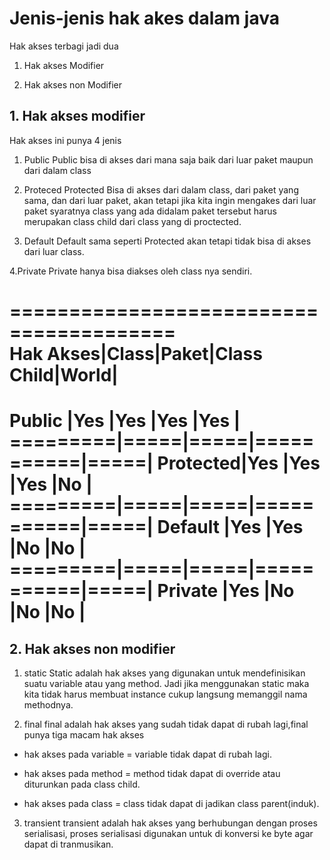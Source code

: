 # Jenis-jenis hak akes dalam java

Hak akses terbagi jadi dua

1. Hak akses Modifier

2.  Hak akses non Modifier

## 1. Hak akses modifier

Hak akses ini punya 4 jenis 

1. Public 
Public bisa di akses dari mana saja baik dari luar paket maupun dari dalam class

2. Proteced 
Protected Bisa di akses dari dalam class, dari paket yang sama, dan dari luar paket, akan tetapi jika kita ingin mengakes dari luar paket syaratnya class yang ada didalam paket tersebut harus merupakan class child dari class yang di proctected.

3. Default 
Default sama seperti Protected akan tetapi tidak bisa di akses dari luar class.

4.Private
Private hanya bisa diakses oleh class nya sendiri.

========================================  
Hak Akses|Class|Paket|Class Child|World|
========================================
Public   |Yes  |Yes  |Yes        |Yes  |
=========|=====|=====|===========|=====|
Protected|Yes  |Yes  |Yes        |No   |
=========|=====|=====|===========|=====|
Default  |Yes  |Yes  |No         |No   |
=========|=====|=====|===========|=====|
Private  |Yes  |No   |No         |No   |
========================================

## 2. Hak akses non modifier

1. static
Static adalah hak akses yang digunakan untuk mendefinisikan suatu variable atau yang method.
Jadi jika menggunakan static maka kita tidak harus membuat instance cukup langsung memanggil nama methodnya.

2. final
final adalah hak akses yang sudah tidak dapat di rubah lagi,final punya tiga macam hak akses

- hak akses pada variable = variable tidak dapat di rubah lagi.

- hak akses pada method = method tidak dapat di override atau diturunkan pada class child.

- hak akses pada class = class tidak dapat di jadikan class parent(induk).

3. transient
transient adalah hak akses yang berhubungan dengan proses serialisasi, proses serialisasi digunakan untuk di konversi ke byte agar dapat di tranmusikan.




